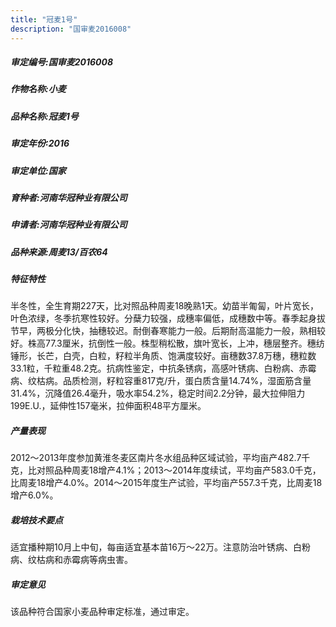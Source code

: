 ```yaml
---
title: "冠麦1号"
description: "国审麦2016008"
---
```

##### 审定编号:国审麦2016008

##### 作物名称:小麦

##### 品种名称:冠麦1号

##### 审定年份:2016

##### 审定单位:国家

##### 育种者:河南华冠种业有限公司

##### 申请者:河南华冠种业有限公司

##### 品种来源:周麦13/百农64

##### 特征特性
半冬性，全生育期227天，比对照品种周麦18晚熟1天。幼苗半匍匐，叶片宽长，叶色浓绿，冬季抗寒性较好。分蘖力较强，成穗率偏低，成穗数中等。春季起身拔节早，两极分化快，抽穗较迟。耐倒春寒能力一般。后期耐高温能力一般，熟相较好。株高77.3厘米，抗倒性一般。株型稍松散，旗叶宽长，上冲，穗层整齐。穗纺锤形，长芒，白壳，白粒，籽粒半角质、饱满度较好。亩穗数37.8万穗，穗粒数33.1粒，千粒重48.2克。抗病性鉴定，中抗条锈病，高感叶锈病、白粉病、赤霉病、纹枯病。品质检测，籽粒容重817克/升，蛋白质含量14.74%，湿面筋含量31.4%，沉降值26.4毫升，吸水率54.2%，稳定时间2.2分钟，最大拉伸阻力199E.U.，延伸性157毫米，拉伸面积48平方厘米。

##### 产量表现
2012～2013年度参加黄淮冬麦区南片冬水组品种区域试验，平均亩产482.7千克，比对照品种周麦18增产4.1%；2013～2014年度续试，平均亩产583.0千克，比周麦18增产4.0%。2014～2015年度生产试验，平均亩产557.3千克，比周麦18增产6.0%。

##### 栽培技术要点
适宜播种期10月上中旬，每亩适宜基本苗16万～22万。注意防治叶锈病、白粉病、纹枯病和赤霉病等病虫害。

##### 审定意见
该品种符合国家小麦品种审定标准，通过审定。
